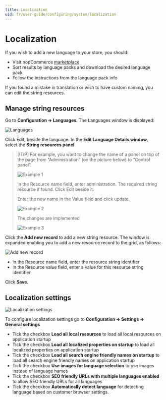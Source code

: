```yaml
---
title: Localization
uid: fr/user-guide/configuring/system/localization
---
```


# Localization

If you wish to add a new language to your store, you should:

* Visit nopCommerce [marketplace](http://www.nopcommerce.com/marketplace.aspx)
* Sort results by language packs and download the desired language pack
* Follow the instructions from the language pack info

If you found a mistake in translation or wish to have custom naming, you can edit the string resources.

## Manage string resources

Go to **Configuration → Languages**. The Languages window is displayed:

![Languages](_static/localization/languages.png)

Click Edit, beside the language. In the **Edit Language Details window**, select the **String resources panel**.

> [!TIP] For example, you want to change the name of a panel on top of the page from “Administration” (on the picture below) to “Control panel”.
> 
> ![Example 1](_static/localization/lang-example-before-change.jpeg)
> 
> In the Resource name field, enter administration. The required string resource if found. Click Edit beside it.
> 
> Enter the new name in the Value field and click update.
> 
> ![Example 2](_static/localization/lang-resource-edit.jpeg)
> 
> The changes are implemented
> 
> ![Example 3](_static/localization/lang-example-after-change.jpeg)

Click the **Add new record** to add a new string resource. The window is expanded enabling you to add a new resource record to the grid, as follows:

![Add new record](_static/localization/lang-add-resource.png)

* In the Resource name field, enter the resource string identifier
* In the Resource value field, enter a value for this resource string identifier

Click **Save**.

## Localization settings

![Localization settings](_static/localization/lang-localization-settings.png)

To configure localization settings go to **Configuration → Settings → General settings**

* Tick the checkbox **Load all local resources** to load all local resources on application startup
* Tick the checkbox **Load all localized properties on startup** to load all localized properties on application startup
* Tick the checkbox **Load all search engine friendly names on startup** to load all search engine friendly names on application startup
* Tick the checkbox **Use images for language selection** to use images instead of language names
* Tick the checkbox **SEO friendly URLs with multiple languages enabled** to allow SEO friendly URLs for all languages
* Tick the checkbox **Automatically detect language** for detecting language based on customer browser settings.